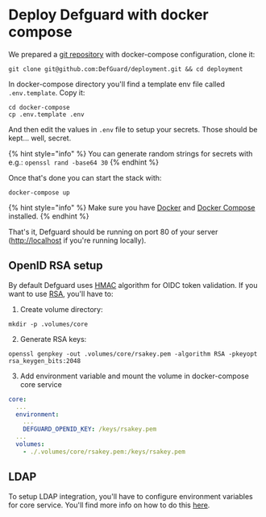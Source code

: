 # Deploy Defguard with docker compose

We prepared a [git repository](https://github.com/DefGuard/deployment) with docker-compose configuration, clone it:

```
git clone git@github.com:DefGuard/deployment.git && cd deployment
```

In docker-compose directory you'll find a template env file called `.env.template`. Copy it:

```
cd docker-compose
cp .env.template .env
```

And then edit the values in `.env` file to setup your secrets. Those should be kept... well, secret.

{% hint style="info" %}
You can generate random strings for secrets with e.g.: `openssl rand -base64 30`
{% endhint %}

Once that's done you can start the stack with:

```
docker-compose up
```

{% hint style="info" %}
Make sure you have [Docker](https://www.docker.com/get-started/) and [Docker Compose](https://docs.docker.com/compose/install/) installed.
{% endhint %}

That's it, Defguard should be running on port 80 of your server ([http://localhost](http://localhost) if you're running locally).

## OpenID RSA setup

By default Defguard uses [HMAC](https://en.wikipedia.org/wiki/HMAC) algorithm for OIDC token validation.
If you want to use [RSA](https://en.wikipedia.org/wiki/RSA_(cryptosystem)), you'll have to:

1. Create volume directory:

```
mkdir -p .volumes/core
```

2. Generate RSA keys:

```
openssl genpkey -out .volumes/core/rsakey.pem -algorithm RSA -pkeyopt rsa_keygen_bits:2048
```

3. Add environment variable and mount the volume in docker-compose core service

```yaml
core:
  ...
  environment:
    ...
    DEFGUARD_OPENID_KEY: /keys/rsakey.pem
  ...
  volumes:
    - ./.volumes/core/rsakey.pem:/keys/rsakey.pem
```

## LDAP

To setup LDAP integration, you'll have to configure environment variables for core service.
You'll find more info on how to do this [here](../ldap-synchronization-setup.md).
